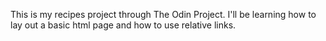 This is my recipes project through The Odin Project. I'll be learning how to lay out a basic html page and how to use relative links.